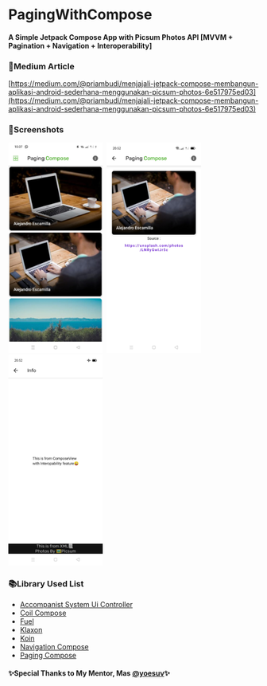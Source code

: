 # PagingWithCompose
#### A Simple Jetpack Compose App with Picsum Photos API [MVVM + Pagination + Navigation + Interoperability]

### 📖Medium Article

[https://medium.com/@priambudi/menjajali-jetpack-compose-membangun-aplikasi-android-sederhana-menggunakan-picsum-photos-6e517975ed03](https://medium.com/@priambudi/menjajali-jetpack-compose-membangun-aplikasi-android-sederhana-menggunakan-picsum-photos-6e517975ed03)

### 📸Screenshots
<p float"left">
 <img src="https://github.com/priambudi19/PagingWithCompose/blob/master/screenshots/home.jpeg" width="190" />&nbsp;
  <img src="https://github.com/priambudi19/PagingWithCompose/blob/master/screenshots/detail.jpeg" width="190" />&nbsp;
   <img src="https://github.com/priambudi19/PagingWithCompose/blob/master/screenshots/intropability.jpeg" width="190" />
</p>

### 📚Library Used List
- [Accompanist System Ui Controller](https://google.github.io/accompanist/systemuicontroller/ "Accompanist System Ui Controller")
- [Coil Compose](https://coil-kt.github.io/coil/compose/ "Coil Compose")
- [Fuel](https://github.com/kittinunf/fuel "Fuel")
- [Klaxon](https://github.com/cbeust/klaxon "Klaxon")
- [Koin](https://github.com/InsertKoinIO/koin "Koin")
- [Navigation Compose](https://developer.android.com/jetpack/compose/navigation "Navigation Compose")
- [Paging Compose](https://developer.android.com/jetpack/androidx/releases/paging?hl=id#paging-compose-1.0.0-alpha12 "Paging Compose")

#### ✨Special Thanks to My Mentor, Mas [@yoesuv](https://github.com/yoesuv)✨
